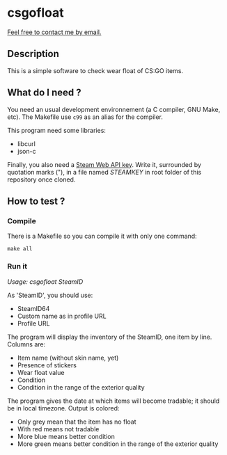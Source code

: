 # csgofloat

[Feel free to contact me by email.](mailto:kiwixz@users.noreply.github.com)

## Description

This is a simple software to check wear float of CS:GO items.

## What do I need ?

You need an usual development environnement (a C compiler, GNU Make, etc). The Makefile use `c99` as an alias for the compiler.

This program need some libraries:
- libcurl
- json-c

Finally, you also need a [Steam Web API key](http://steamcommunity.com/dev/apikey). Write it, surrounded by quotation marks ("), in a file named _STEAMKEY_ in root folder of this repository once cloned.

## How to test ?

### Compile

There is a Makefile so you can compile it with only one command:

```
make all
```

### Run it

*Usage: csgofloat _SteamID_*

As 'SteamID', you should use:
- SteamID64
- Custom name as in profile URL
- Profile URL

The program will display the inventory of the SteamID, one item by line.
Columns are:
- Item name (without skin name, yet)
- Presence of stickers
- Wear float value
- Condition
- Condition in the range of the exterior quality

The program gives the date at which items will become tradable; it should be in local timezone.
Output is colored:
- Only grey mean that the item has no float
- With red means not tradable
- More blue means better condition
- More green means better condition in the range of the exterior quality
